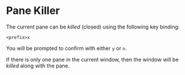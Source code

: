 # Pane Killer

The current pane can be _killed_ (closed) using the following key binding:

```
<prefix>x
```

You will be prompted to confirm with either `y` or `n`.

If there is only one pane in the current window, then the window will be
_killed_ along with the pane.
